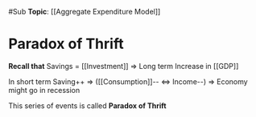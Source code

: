 #Sub 
**Topic**: [[Aggregate Expenditure Model]]

# Paradox of Thrift
**Recall that**
Savings = [[Investment]] => Long term Increase in [[GDP]]

In short term
Saving++ => ([[Consumption]]-- <=> Income--) => Economy might go in recession

This series of events is called **Paradox of Thrift**




